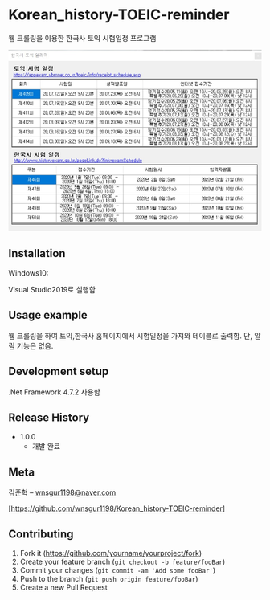 # Korean_history-TOEIC-reminder
웹 크롤링을 이용한 한국사 토익 시험일정 프로그램

![](readme-img/header.jpg)

## Installation

Windows10:

Visual Studio2019로 실행함

## Usage example

웹 크롤링을 하여 토익,한국사 홈페이지에서 시험일정을 가져와 테이블로 출력함.
단, 알림 기능은 없음.

## Development setup

.Net Framework 4.7.2 사용함

## Release History

* 1.0.0
    * 개발 완료

## Meta

김준혁 – wnsgur1198@naver.com

[https://github.com/wnsgur1198/Korean_history-TOEIC-reminder]

## Contributing

1. Fork it (<https://github.com/yourname/yourproject/fork>)
2. Create your feature branch (`git checkout -b feature/fooBar`)
3. Commit your changes (`git commit -am 'Add some fooBar'`)
4. Push to the branch (`git push origin feature/fooBar`)
5. Create a new Pull Request
